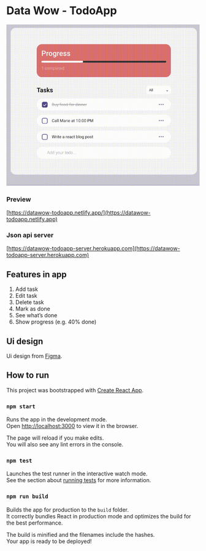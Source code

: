 # Data Wow - TodoApp 

![alt text](https://github.com/titeller/datawow-todoapp/blob/main/public/demo.gif)

### Preview
[https://datawow-todoapp.netlify.app/](https://datawow-todoapp.netlify.app)

### Json api server
[https://datawow-todoapp-server.herokuapp.com](https://datawow-todoapp-server.herokuapp.com)

## Features in app

1. Add task
2. Edit task
3. Delete task
4. Mark as done
5. See what’s done
6. Show progress (e.g. 40% done)

## Ui design
Ui design from [Figma](https://www.figma.com/file/3CJh1KDBSXHzUqqN3THmcD/Todos?node-id=0%3A1.).

## How to run
This project was bootstrapped with [Create React App](https://github.com/facebook/create-react-app).

### `npm start`

Runs the app in the development mode.\
Open [http://localhost:3000](http://localhost:3000) to view it in the browser.

The page will reload if you make edits.\
You will also see any lint errors in the console.

### `npm test`

Launches the test runner in the interactive watch mode.\
See the section about [running tests](https://facebook.github.io/create-react-app/docs/running-tests) for more information.

### `npm run build`

Builds the app for production to the `build` folder.\
It correctly bundles React in production mode and optimizes the build for the best performance.

The build is minified and the filenames include the hashes.\
Your app is ready to be deployed!

 
